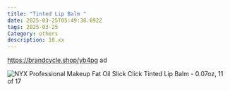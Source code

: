 ```yaml
---
title: "Tinted Lip Balm "
date: 2025-03-25T05:49:38.692Z
tags: 2025-03-25
Category: others
description: 10.xx
---
```

https://brandcycle.shop/yb4pg  ad <!--StartFragment-->

![NYX Professional Makeup Fat Oil Slick Click Tinted Lip Balm - 0.07oz, 11 of 17](https://target.scene7.com/is/image/Target/GUEST_7d5c7dfb-6904-470f-be67-2998fe0f19ad?wid=475&hei=475&qlt=80&fmt=webp)

<!--EndFragment-->